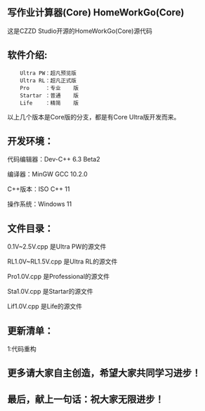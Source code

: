 写作业计算器(Core)   HomeWorkGo(Core)
----------------------------------------------------------------------------------
这是CZZD Studio开源的HomeWorkGo(Core)源代码

软件介绍:
----------------------------------------------------------------------------------
        Ultra PW：超凡预览版
        Ultra RL：超凡正式版
        Pro     ：专业    版
        Startar ：普通    版
        Life    ：精简    版
以上几个版本是Core版的分支，都是有Core Ultra版开发而来。

开发环境：
----------------------------------------------------------------------------------
代码编辑器：Dev-C++ 6.3 Beta2

编译器：MinGW GCC 10.2.0

C++版本：ISO C++ 11

操作系统：Windows 11

文件目录：
-----------------------------------------------------------------------------------
0.1V~2.5V.cpp 是Ultra PW的源文件

RL1.0V~RL1.5V.cpp 是Ultra RL的源文件

Pro1.0V.cpp 是Professional的源文件

Sta1.0V.cpp 是Startar的源文件

Lif1.0V.cpp 是Life的源文件

更新清单：
------------------------------------------------------------------------------------
1:代码重构

更多请大家自主创造，希望大家共同学习进步！
-
最后，献上一句话：祝大家无限进步！
-
